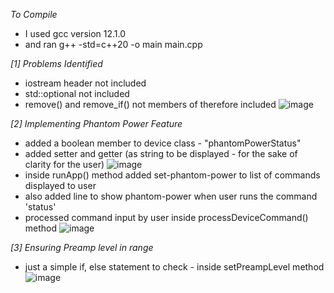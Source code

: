 *To Compile*
- I used gcc version 12.1.0
- and ran
g++ -std=c++20 -o main main.cpp

*[1] Problems Identified*

- iostream header not included
- std::optional not included
- remove() and remove_if() not members of <ranges> therefore included <algorithm>
![image](https://github.com/user-attachments/assets/12c2a79c-6f56-4122-b799-12c5479f8771)

*[2] Implementing Phantom Power Feature*
- added a boolean member to device class - "phantomPowerStatus"
- added setter and getter (as string to be displayed - for the sake of clarity for the user)
  ![image](https://github.com/user-attachments/assets/52c8ffa4-78ed-43e9-8b58-1275651ff0dd)
- inside runApp() method added set-phantom-power to list of commands displayed to user
- also added line to show phantom-power when user runs the command 'status'
- processed command input by user inside processDeviceCommand() method
 ![image](https://github.com/user-attachments/assets/a025bac2-892e-4896-bcee-6800d7f8aeab)


*[3] Ensuring Preamp level in range*
- just a simple if, else statement to check - inside setPreampLevel method
  ![image](https://github.com/user-attachments/assets/b168762c-1a1e-42db-b5aa-865daf31d5ff)

